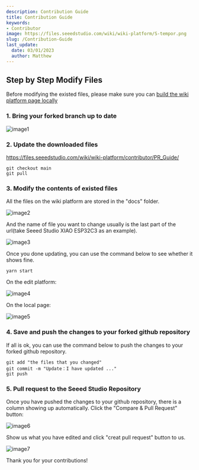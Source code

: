 ```yaml
---
description: Contribution Guide
title: Contribution Guide
keywords:
- Contributor
image: https://files.seeedstudio.com/wiki/wiki-platform/S-tempor.png
slug: /Contribution-Guide
last_update:
  date: 03/01/2023
  author: Matthew
---
```


## Step by Step Modify Files

Before modifying the existed files, please make sure you can [build the wiki platform page locally](/Deploy_Page_Locally)

### 1. Bring your forked branch up to date

![image1](https://files.seeedstudio.com/wiki/wiki-platform/contributor/PR_Guide/1.jpg)

### 2. Update the downloaded files
https://files.seeedstudio.com/wiki/wiki-platform/contributor/PR_Guide/
```
git checkout main
git pull
```

### 3. Modify the contents of existed files

All the files on the wiki platform are stored in the "docs" folder.

![image2](https://files.seeedstudio.com/wiki/wiki-platform/contributor/PR_Guide/2.jpg)

And the name of file you want to change usually is the last part of the url(take Seeed Studio XIAO ESP32C3 as an example).

![image3](https://files.seeedstudio.com/wiki/wiki-platform/contributor/PR_Guide/3.jpg)

Once you done updating, you can use the command below to see whether it shows fine.

```
yarn start
```

On the edit platform:

![image4](https://files.seeedstudio.com/wiki/wiki-platform/contributor/PR_Guide/4.jpg)

On the local page:

![image5](https://files.seeedstudio.com/wiki/wiki-platform/contributor/PR_Guide/5.jpg)

### 4. Save and push the changes to your forked github repository

If all is ok, you can use the command below to push the changes to your forked github repository.

```
git add "the files that you changed"
git commit -m "Update：I have updated ..."
git push
```

### 5. Pull request to the Seeed Studio Repository

Once you have pushed the changes to your github repository, there is a column showing up automatically. Click the "Compare & Pull Request" button:

![image6](https://files.seeedstudio.com/wiki/wiki-platform/contributor/PR_Guide/6.jpg)

Show us what you have edited and click "creat pull request" button to us.

![image7](https://files.seeedstudio.com/wiki/wiki-platform/contributor/PR_Guide/7.jpg)

Thank you for your contributions!
